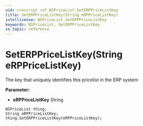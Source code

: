 ```yaml
---
uid: crmscript_ref_NSPriceList_SetERPPriceListKey
title: SetERPPriceListKey(String eRPPriceListKey)
intellisense: NSPriceList.SetERPPriceListKey
keywords: NSPriceList, GetERPPriceListKey
so.topic: reference
---
```


# SetERPPriceListKey(String eRPPriceListKey)

The key that uniquely identifies this pricelist in the ERP system

**Parameter:** 
 - **eRPPriceListKey** String

```crmscript
NSPriceList thing;
String eRPPriceListKey;
thing.SetERPPriceListKey(eRPPriceListKey);
```


